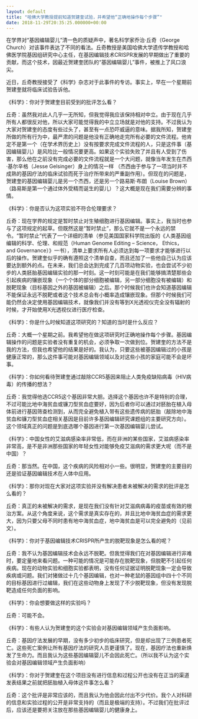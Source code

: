```yaml
---
layout: default
title: "哈佛大学教授提前知道贺建奎试验，并希望他“正确地操作每个步骤”"
date: 2018-11-29T20:35:25.000000+00:00
---
```


在学界对“基因编辑婴儿”清一色的质疑声中，著名科学家乔治·丘奇（George Church）对该事件表达了不同的看法。丘奇教授是美国哈佛大学遗传学教授和哈佛医学院基因组研究中心主任，在基因编辑技术CRISPR发展的早期做出了重要的贡献，而这个技术，因最近贺建奎团队的“基因编辑婴儿”事件，被推上了风口浪尖。

近日，丘奇教授接受了《科学》杂志对于此事件的专访。事实上，早在一个星期前贺建奎就将临床试验告诉他。

《科学》：你对于贺建奎目前受到的批评怎么看？

丘奇：虽然我对此人几乎一无所知，但我觉得我应该保持相对中立。由于现在几乎所有人都很反对他，所以大家可能觉得我的中立立场就是对他的支持。不过我认为大家对贺建奎的态度有些过头了，甚至有一点恐吓威逼的意味。据我所知，贺建奎所做的所有行为中，最严肃的问题是他没有正确地走完所有必要的文件流程。他肯定不是第一个（在学术界历史上）没有按要求完成文件流程的人，只是这件事（基因编辑婴儿）是风险比一般情况要更高。如果这个实验失败了并且有人受到了伤害，那么他在之前没有完成必要的文件流程就是一个大问题，就像当年发生在杰西·基尔辛格（Jesse Gelsinger）身上的情况一样 （杰西由于参与了一项当时并不成熟的基因疗法的临床试验而死于治疗所带来的严重副作用）。但现在的问题是，贺建奎的基因编辑婴儿是另一个杰西，还是另一个路易斯·布朗（Louise Brown） （路易斯是第一个通过体外受精而诞生的婴儿）？这大概是现在我们需要分辨的事情。

《科学》：你是否认为这项实验不符合伦理要求？

丘奇：现在学界的规定是暂时禁止对生殖细胞进行基因编辑。事实上，我当时也参与了这项规定的起草。但既然这是“暂时禁止”，那么它就不是一个永远的禁令。“暂时禁止”代表了一个详细的清单（参见美国国家科学院出版的《人类基因组编辑的科学、伦理、和规范（Human Genome Editing – Science， Ethics， and Governance）》一书），清单上要求所有人必须达到每一项要求才能够进行以后的操作。贺建奎似乎的确有遵照这个清单自查，而且还加了一些他自己认为应该要达到额外的点。在未来，我们总会达到完成了几百项动物实验，也会尝试不少初步的人类胚胎基因编辑实验的那一时刻。这一时刻可能是在我们能够搞清楚那些会引起疾病的镶嵌现象（一个个体的部分细胞被编辑，另一部分细胞没有被编辑）和脱靶现象（目标基因之外的基因被编辑）之后。那个时候我们也许会知道基因编辑不能保证永远不脱靶或者这个技术总会有小概率造成镶嵌现象。但那个时候我们可能仍然会决定使用基因编辑技术，就像我们并没有等到X光透视仪完全没有辐射的时候，才开始使用X光透视仪进行医疗检查。

《科学》：你是什么时候知道这项研究的？知道的当时是什么反应？

丘奇：大概一个星期之前。我希望他在做这项研究时正确地操作每个步骤。基因编辑操作的问题是实验者没有重复的机会，必须争取一次做到位。贺建奎的方法不是我的方法，但我也希望他的结果是好的。我认为，只要这些被基因编辑过的小孩是健康正常的，那么这件事可能对基因编辑领域以及对这些小孩的家庭可能不会是坏事。

《科学》：你如何看待贺建奎通过敲除CCR5基因来阻止人类免疫缺陷病毒（HIV病毒）的传播的想法？

丘奇：我觉得他选CCR5这个基因非常大胆。选择这个基因也许不是特别的合理，不过可能比地中海贫血或镰刀型贫血症要好，因为后者你可以通过对胚胎在植入母体前进行基因筛查检测到，从而完全避免植入带有这些遗传病的胚胎（敲除地中海贫血和镰刀型贫血症相关基因是目前许多基因编辑研究课题组的主要研究方向）。这个领域真正的问题是到底选哪个基因进行第一次基因编辑婴儿尝试。

《科学》：中国女性的艾滋病感染率非常低，而在非洲的某些国家，艾滋病感染率非常高，是不是非洲那些国家的年轻女性对能够免疫艾滋病的需求更大呢（而不是中国）？

丘奇：那当然。在中国，这个疾病的风险相对小一些。很明显，贺建奎的主要目的还是验证基因编辑技术在人体中应用。

《科学》：那你对现在大家对这项实验并没有解决患者未被解决的需求的批评是怎么看的？

丘奇：真正的未被解决的需求，是现在我们没有针对艾滋病病毒的疫苗或有效的根治方案。从这个角度来说，这个需求是真实存在的，并且比地中海贫血症的需求更大，因为只要父母不同时患有地中海贫血症，地中海贫血是可以完全避免的（见前文）。

《科学》：你对于基因编辑技术CRISPR所产生的脱靶现象是怎么看的呢？

丘奇：我不认为基因编辑技术会永远不脱靶。但我觉得我们在对基因编辑进行非难时，要定量地来看问题。一种可能的情况是可能存在脱靶现象，但脱靶不引起任何疾病。现在的动物实验和细胞实验都表明，没有任何证据证明脱靶现象一定会导致疾病或问题。我们对猪做过十几个基因编辑，也对一种老鼠的基因组中四十个不同的目标基因进行过编辑，我们在这些动物身上发现了不少脱靶现象，但没有发现脱靶造成任何负面的影响。

《科学》：你会想要做这样的实验吗？

丘奇：可能不会。

《科学》：有些人认为贺建奎的这个实验会对基因编辑领域产生负面影响。

丘奇：基因疗法发展的早期，没有多少初步的临床研究，但是却出现了三例患者死亡。这些死亡案例让所有基因疗法的研究人员更谨慎了。现在，基因疗法也重新焕发了生命力。而且我认为这些基因编辑婴儿不会因此死亡。（所以我不认为这个实验会对基因编辑领域产生负面影响）

《科学》：你对于贺建奎在这个项目没有进行信息和过程公开也没有在正当的渠道发表结果之前就把胚胎植入母体这件事怎么看？

丘奇：这个批评是非常应该的，而且我认为他会因此付出不少代价。我个人对科研的信息和实验过程的公开是非常支持的（而且是极端的支持）。不过我们在批评过后，应该还是要把关注放在那些基因编辑婴儿的健康身上。


